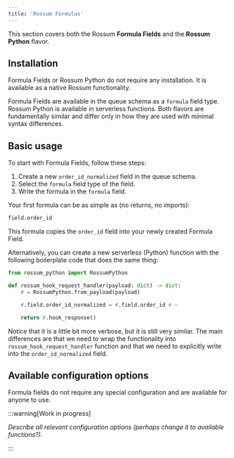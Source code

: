 ```yaml
---
title: 'Rossum Formulas'
---
```


This section covers both the Rossum **Formula Fields** and the **Rossum Python** flavor.

## Installation

Formula Fields or Rossum Python do not require any installation. It is available as a native Rossum functionality.

Formula Fields are available in the queue schema as a `formula` field type. Rossum Python is available in serverless functions. Both flavors are fundamentally similar and differ only in how they are used with minimal syntax differences.

## Basic usage

To start with Formula Fields, follow these steps:

1. Create a new `order_id_normalized` field in the queue schema.
1. Select the `formula` field type of the field.
1. Write the formula in the `formula` field.

Your first formula can be as simple as (no returns, no imports):

```py
field.order_id
```

This formula copies the `order_id` field into your newly created Formula Field.

Alternatively, you can create a new serverless (Python) function with the following boilerplate code that does the same thing:

```py
from rossum_python import RossumPython

def rossum_hook_request_handler(payload: dict) -> dict:
    r = RossumPython.from_payload(payload)

    r.field.order_id_normalized = r.field.order_id # ←

    return r.hook_response()
```

Notice that it is a little bit more verbose, but it is still very similar. The main differences are that we need to wrap the functionality into `rossum_hook_request_handler` function and that we need to explicitly write into the `order_id_normalized` field.

## Available configuration options

Formula fields do not require any special configuration and are available for anyone to use.

:::warning[Work in progress]

_Describe all relevant configuration options (perhaps change it to available functions?)._

:::
